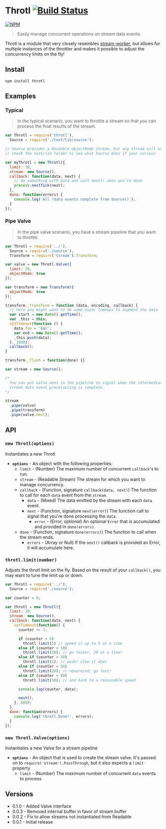 # Throtl [![Build Status](https://secure.travis-ci.org/ben-bradley/throtl.png)](http://travis-ci.org/ben-bradley/throtl)

[![NPM](https://nodei.co/npm/throtl.png?downloads=true)](https://nodei.co/npm/throtl/)

> Easily manage concurrent operations on stream data events.

Throtl is a module that very closely resembles [stream-worker](https://github.com/goodeggs/stream-worker), but allows for multiple instances of the throttler and makes it possible to adjust the concurrency limits on the fly!

## Install

```
npm install throtl
```

## Examples

### Typical

> In the typical scenario, you want to throttle a stream so that you can process the final results of the stream.

```javascript
var Throtl = require('throtl'),
  Source = require('./test/lib/source');

// Source provides a Readable objectMode stream, but any stream will work
// check the test/lib folder to see what Source does if your curious

var myThrotl = new Throtl({
  limit: 10,
  stream: new Source(),
  callback: function(data, next) {
    // do something with data and call next() when you're done
    process.nextTick(next);
  },
  done: function(errors) {
    console.log('All !data events complete from Source()');
  }
});
```

### Pipe Valve

> In the pipe valve scenario, you have a stream pipeline that you want to throttle.

```javascript
var Throtl = require('../'),
  Source = require('./source'),
  Transform = require('stream').Transform;

var valve = new Throtl.Valve({
  limit: 20,
  objectMode: true
});

var transform = new Transform({
  objectMode: true
});

transform._transform = function (data, encoding, callback) {
  // here you might want to do some async lookups to augment the data
  var start = new Date().getTime();
  var _this = this;
  setTimeout(function () {
    data.foo = 'bar';
    var end = new Date().getTime();
    _this.push(data);
  }, 1000);
  callback();
}

transform._flush = function(done) {}

var stream = new Source();

/*
  You can put valve.next in the pipeline to signal when the intermediary
  stream data event processesing is complete.
*/

stream
  .pipe(valve)
  .pipe(transform)
  .pipe(valve.next);
```

## API

### __`new Throtl(options)`__

Instantiates a new Throtl

- __`options`__ - An object with the following properties:
  - `limit` - (Number) The maximum number of concurrent `callback`'s to run.
  - `stream` - (Readable Stream) The stream for which you want to manage concurrency.
  - `callback` - (Function, signature `callback(data, next)`) The function to call for each `data` event from the `stream`.
    - `data` - (Mixed) The data emitted by the stream with each `data` event.
    - `next` - (Function, signature `next(error)`) The function call to signal that you're done processing the `data`.
      - `error` - (Error, _optional_) An optional `Error` that is accumulated and provided in `done(errors)`.
  - `done` - (Function, signature `done(errors)`) The function to call when the stream ends.
    - `errors` - (Array or Null) If the `next()` callback is provided an Error, it will accumulate here.

### __`throtl.limit(number)`__

Adjusts the throtl limit on the fly.  Based on the result of your `callback()`, you may want to tune the limit up or down.

```javascript
var Throtl = require('../'),
  Source = require('./source');

var counter = 0;

var throtl = new Throtl({
  limit: 10,
  stream: new Source(),
  callback: function(data, next) {
    setTimeout(function() {
      counter += 1;

      if (counter < 5)
        throtl.limit(5) // speed it up to 5 at a time
      else if (counter < 10)
        throtl.limit(10); // go faster, 10 at a time!
      else if (counter < 30)
        throtl.limit(1); // woah! slow it down
      else if (counter < 50)
        throtl.limit(20); // nevermind, go fast!
      else if (counter < 90)
        throtl.limit(10); // and back to a reasonable speed

      console.log(counter, data);

      next();
    }, 500);
  },
  done: function(errors) {
    console.log('throtl.Done!', errors);
  }
});
```

### __`new Throtl.Valve(options)`__

Instantiates a new Valve for a stream pipeline

- __`options`__ - An object that is used to create the stream valve.  It's passed on to `require('stream').PassThrough`, but it also expects a `limit` property
  - `limit` - (Number) The maximum number of concurrent `data` events to process

## Versions

- 0.1.0 - Added Valve interface
- 0.0.3 - Removed internal buffer in favor of stream buffer
- 0.0.2 - Fix to allow streams not instantiated from Readable
- 0.0.1 - Initial release
